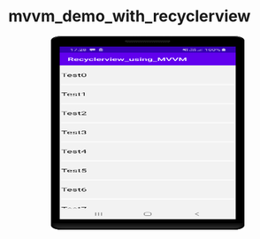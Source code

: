# mvvm_demo_with_recyclerview

<p align="center">
  <img src="https://github.com/VipulDamor/mvvm_demo_with_recyclerview/blob/master/app/device-2020-08-15-172838.png" width="350" height = "350" title="hover text">

</p>


